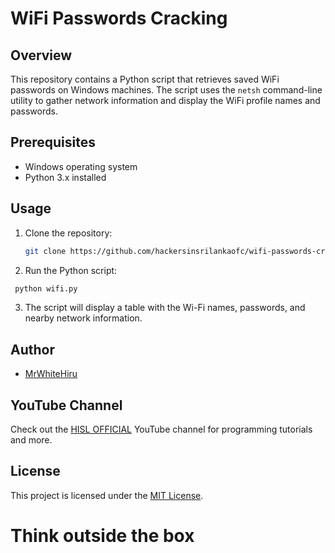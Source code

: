 # WiFi Passwords Cracking

## Overview
This repository contains a Python script that retrieves saved WiFi passwords on Windows machines. The script uses the `netsh` command-line utility to gather network information and display the WiFi profile names and passwords.

## Prerequisites
- Windows operating system
- Python 3.x installed

## Usage
1. Clone the repository:

   ```bash
   git clone https://github.com/hackersinsrilankaofc/wifi-passwords-cracking.git


2. Run the Python script:
 ```bash 
  python wifi.py 
  ```

  


3. The script will display a table with the Wi-Fi names, passwords, and nearby network information.

## Author
- [MrWhiteHiru](https://github.com/MrWhiteHiru)

## YouTube Channel
Check out the [HISL OFFICIAL](https://youtube.com/@thehackersthinkofficial2301) YouTube channel for programming tutorials and more.

## License
This project is licensed under the [MIT License](LICENSE).






# Think outside the box
